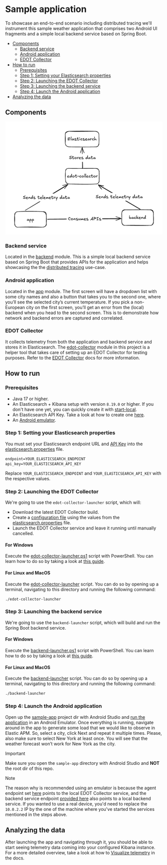 # Sample application

To showcase an end-to-end scenario including distributed tracing we'll instrument this sample
weather application that comprises two Android UI fragments and a simple local backend
service based on Spring Boot.

- [Components](#components)
  * [Backend service](#backend-service)
  * [Android application](#android-application)
  * [EDOT Collector](#edot-collector)
- [How to run](#how-to-run)
  * [Prerequisites](#prerequisites)
  * [Step 1: Setting your Elasticsearch properties](#step-1-setting-your-elasticsearch-properties)
  * [Step 2: Launching the EDOT Collector](#step-2-launching-the-edot-collector)
  * [Step 3: Launching the backend service](#step-3-launching-the-backend-service)
  * [Step 4: Launch the Android application](#step-4-launch-the-android-application)
- [Analyzing the data](#analyzing-the-data)

## Components

![components](assets/components.png)

### Backend service

Located in the [backend](backend) module. This is a simple local backend service based on Spring
Boot that provides APIs for the application and helps showcasing the
the [distributed tracing](https://www.elastic.co/docs/reference/opentelemetry/edot-sdks/android#distributed-tracing)
use-case.

### Android application

Located in the [app](app) module. The first screen will have a dropdown list with some city names
and also a button that takes you to the second one, where you’ll see the selected city’s current
temperature. If you pick a non-European city on the first screen, you’ll get an error from the
(local) backend when you head to the second screen. This is to demonstrate how network and backend
errors are captured and correlated.

### EDOT Collector

It collects telemetry from both the application and backend service and stores it in Elasticsearch.
The [edot-collector](edot-collector) module in this project is a helper tool that takes care of
setting up an EDOT Collector for testing purposes. Refer to
the [EDOT Collector](https://www.elastic.co/docs/reference/opentelemetry/edot-collector/) docs for
more information.

## How to run

### Prerequisites

* Java 17 or higher.
* An Elasticsearch + Kibana setup with version `8.19.0` or higher. If you don't have one yet, you
  can
  quickly create it with [start-local](https://github.com/elastic/start-local/).
* An Elasticsearch API Key. Take a look at how to create
  one [here](https://www.elastic.co/docs/deploy-manage/api-keys/elasticsearch-api-keys#create-api-key).
* An [Android emulator](https://developer.android.com/studio/run/emulator#get-started).

### Step 1: Setting your Elasticsearch properties

You must set your Elasticsearch endpoint URL
and [API Key](https://www.elastic.co/docs/deploy-manage/api-keys/elasticsearch-api-keys#create-api-key)
into the [elasticsearch.properties](elasticsearch.properties) file.

```properties
endpoint=YOUR_ELASTICSEARCH_ENDPOINT
api_key=YOUR_ELASTICSEARCH_API_KEY
```

Replace `YOUR_ELASTICSEARCH_ENDPOINT` and `YOUR_ELASTICSEARCH_API_KEY` with the respective values.

### Step 2: Launching the EDOT Collector

We're going to use the `edot-collector-launcher` script, which will:

* Download the latest EDOT Collector build.
* Create
  a [configuration file](https://www.elastic.co/docs/reference/opentelemetry/edot-collector/config/default-config-standalone#gateway-mode)
  using the values from
  the [elasticsearch.properties](elasticsearch.properties) file.
* Launch the EDOT Collector service and leave it running until manually cancelled.

#### For Windows

Execute the [edot-collector-launcher.ps1](edot-collector-launcher.ps1) script with PowerShell. You
can
learn how to do so by taking a look
at [this guide](https://learn.microsoft.com/en-us/powershell/module/microsoft.powershell.core/about/about_scripts#how-to-run-a-script).

#### For Linux and MacOS

Execute the [edot-collector-launcher](edot-collector-launcher) script. You can do so by opening up
a terminal, navigating to this directory and running the following command:

```shell
./edot-collector-launcher
```

### Step 3: Launching the backend service

We're going to use the `backend-launcher` script, which will build and run the Spring Boot backend
service.

#### For Windows

Execute the [backend-launcher.ps1](backend-launcher.ps1) script with PowerShell. You
can learn how to do so by taking a look
at [this guide](https://learn.microsoft.com/en-us/powershell/module/microsoft.powershell.core/about/about_scripts#how-to-run-a-script).

#### For Linux and MacOS

Execute the [backend-launcher](backend-launcher) script. You can do so by opening up
a terminal, navigating to this directory and running the following command:

```shell
./backend-launcher
```

### Step 4: Launch the Android application

Open up the [sample-app](.) project dir with Android Studio
and [run the application](https://developer.android.com/studio/run) in
an Android Emulator. Once everything is running, navigate around in the app to generate
some load that we would like to observe in Elastic APM. So, select a city, click Next and repeat it
multiple times. Please, also make sure to select New York at least once. You will see that the
weather forecast won’t work for New York as the city.

> [!IMPORTANT]
> Make sure you open the `sample-app` directory with Android Studio and **NOT** the root dir of this
> repo.

> [!NOTE]
> The reason why is recommended using an emulator is because the agent
> endpoint
> set [here](app/src/main/java/co/elastic/otel/android/sample/MyApp.kt) points to the local EDOT
> Collector service, and the backend service
> endpoint [provided here](app/src/main/java/co/elastic/otel/android/sample/network/WeatherRestManager.kt)
> also points to a local backend service. If you wanted to use a real device, you'd need to replace
> the `10.0.2.2` IP by the one of the machine where you've started the services mentioned in the
> steps
> above.

## Analyzing the data

After launching the app and navigating through it, you should be able to start seeing telemetry data
coming into your configured Kibana instance. For a more detailed overview, take a look at how
to [Visualize telemetry](https://www.elastic.co/docs/reference/opentelemetry/edot-sdks/android/getting-started#visualize-telemetry)
in the docs.